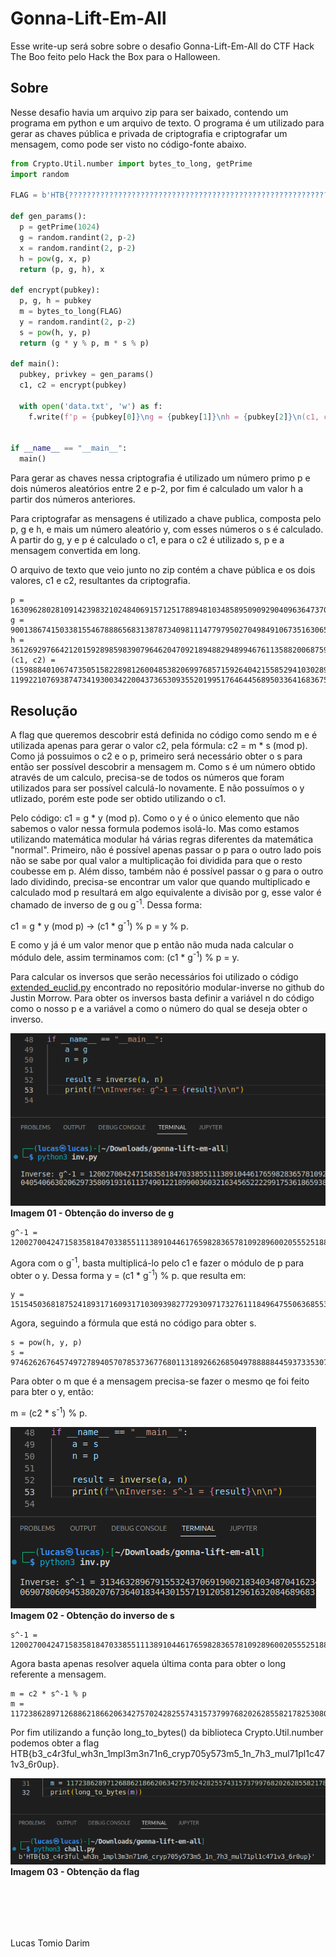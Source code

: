 # Gonna-Lift-Em-All
Esse write-up será sobre sobre o desafio Gonna-Lift-Em-All do CTF Hack The Boo feito pelo Hack the Box para o Halloween.

## Sobre

Nesse desafio havia um arquivo zip para ser baixado, contendo um programa em python e um arquivo de texto. O programa é um utilizado para gerar as chaves pública e privada de criptografia e criptografar um mensagem, como pode ser visto no código-fonte abaixo.

```python
from Crypto.Util.number import bytes_to_long, getPrime
import random

FLAG = b'HTB{??????????????????????????????????????????????????????????????????????}'

def gen_params():
  p = getPrime(1024)
  g = random.randint(2, p-2)
  x = random.randint(2, p-2)
  h = pow(g, x, p)
  return (p, g, h), x

def encrypt(pubkey):
  p, g, h = pubkey
  m = bytes_to_long(FLAG)
  y = random.randint(2, p-2)
  s = pow(h, y, p)
  return (g * y % p, m * s % p)

def main():
  pubkey, privkey = gen_params()
  c1, c2 = encrypt(pubkey)

  with open('data.txt', 'w') as f:
    f.write(f'p = {pubkey[0]}\ng = {pubkey[1]}\nh = {pubkey[2]}\n(c1, c2) = ({c1}, {c2})\n')


if __name__ == "__main__":
  main()
```

Para gerar as chaves nessa criptografia é utilizado um número primo p e dois números aleatórios entre 2 e p-2, por fim é calculado um valor h a partir dos números anteriores.

Para criptografar as mensagens é utilizado a chave publica, composta pelo p, g e h, e mais um número aleatório y, com esses números o s é calculado. A partir do g, y e p é calculado o c1, e para o c2 é utilizado s, p e a mensagem convertida em long.

O arquivo de texto que veio junto no zip contém a chave pública e os dois valores, c1 e c2, resultantes da criptografia.

```
p = 163096280281091423983210248406915712517889481034858950909290409636473708049935881617682030048346215988640991054059665720267702269812372029514413149200077540372286640767440712609200928109053348791072129620291461211782445376287196340880230151621619967077864403170491990385250500736122995129377670743204192511487
g = 90013867415033815546788865683138787340981114779795027049849106735163065530238112558925433950669257882773719245540328122774485318132233380232659378189294454934415433502907419484904868579770055146403383222584313613545633012035801235443658074554570316320175379613006002500159040573384221472749392328180810282909
h = 36126929766421201592898598390796462047092189488294899467611358820068759559145016809953567417997852926385712060056759236355651329519671229503584054092862591820977252929713375230785797177168714290835111838057125364932429350418633983021165325131930984126892231131770259051468531005183584452954169653119524751729
(c1, c2) = (159888401067473505158228981260048538206997685715926404215585294103028971525122709370069002987651820789915955483297339998284909198539884370216675928669717336010990834572641551913464452325312178797916891874885912285079465823124506696494765212303264868663818171793272450116611177713890102083844049242593904824396, 119922107693874734193003422004373653093552019951764644568950336416836757753914623024010126542723403161511430245803749782677240741425557896253881748212849840746908130439957915793292025688133503007044034712413879714604088691748282035315237472061427142978538459398404960344186573668737856258157623070654311038584)
```


## Resolução

A flag que queremos descobrir está definida no código como sendo m e é utilizada apenas para gerar o valor c2, pela fórmula: c2 = m * s (mod p). Como já possuimos o c2 e o p, primeiro será necessário obter o s para então ser possível descobrir a mensagem m. Como s é um número obtido através de um calculo, precisa-se de todos os números que foram utilizados para ser possível calculá-lo novamente. E não possuímos o y utlizado, porém este pode ser obtido utilizando o c1. 

Pelo código: c1 = g * y (mod p). Como o y é o único elemento que não sabemos o valor nessa formula podemos isolá-lo. Mas como estamos utilizando matemática modular há várias regras diferentes da matemática "normal". Primeiro, não é possível apenas passar o p para o outro lado pois não se sabe por qual valor a multiplicação foi dividida para que o resto coubesse em p. Além disso, também não é possível passar o g para o outro lado dividindo, precisa-se encontrar um valor que quando multiplicado e calculado mod p resultará em algo equivalente a divisão por g, esse valor é chamado de inverso de g ou g<sup>-1</sup>. Dessa forma:

c1 = g * y (mod p) -> (c1 * g<sup>-1</sup>) % p = y % p. 

E como y já é um valor menor que p então não muda nada calcular o módulo dele, assim terminamos com: (c1 * g<sup>-1</sup>) % p = y.

Para calcular os inversos que serão necessários foi utilizado o código [extended_euclid.py](https://github.com/justinmorrow/modular-inverse/blob/master/extended_euclid.py) encontrado no repositório modular-inverse no github do Justin Morrow. Para obter os inversos basta definir a variável n do código como o nosso p e a variável a como o número do qual se deseja obter o inverso.

![Imagem 01 - Obtenção do inverso de g](pics/1.png)
<br>**Imagem 01 - Obtenção do inverso de g** 
<br>
```
g^-1 = 120027004247158358184703385511138910446176598283657810928960020555251889532032199706156913358525135228299658796007082082987316875751452608872617761586138905964991747541264336966530405406630206297358091931611374901221899003603216345652222991753618659380928999922962044386202238694636990131574221328099007640482
```

Agora com o g<sup>-1</sup>, basta multiplicá-lo pelo c1 e fazer o módulo de p para obter o y. Dessa forma y = (c1 * g<sup>-1</sup>) % p. que resulta em:

```
y = 151545036818752418931716093171030939827729309717327611184964755063685533596024474465903219353892430936128129116061427826165388249908655823309049171719865481058072839169911183783187254412879190149192386989186799988830028288993778261809217410313001568877314905167838867719115514855795015291428405597461040625720
```

Agora, seguindo a fórmula que está no código para obter s. 

```
s = pow(h, y, p)
s = 97462626764574972789405707853736776801131892662685049788888445937335307309802916804770978800211152464507610133907443690200443337122554845143013035673411159832257337734583042568923321169807909583339712803034130755892624097871888129173372595909172265258031320357247928751965375753164262717332601963215413213638
```

Para obter o m que é a mensagem precisa-se fazer o mesmo qe foi feito para bter o y, então:

m = (c2 * s<sup>-1</sup>) % p.

![Imagem 02 - Obtenção do inverso de s](pics/2.png)
<br>**Imagem 02 - Obtenção do inverso de s** 
<br>

```
s^-1 = 120027004247158358184703385511138910446176598283657810928960020555251889532032199706156913358525135228299658796007082082987316875751452608872617761586138905964991747541264336966530405406630206297358091931611374901221899003603216345652222991753618659380928999922962044386202238694636990131574221328099007640482
```

Agora basta apenas resolver aquela última conta para obter o long referente a mensagem.

```
m = c2 * s^-1 % p
m = 1172386289712688621866206342757024282557431573799768202628558217825308016488998421960879829861191968014842977524818155697111668467803322833848788605649390583219898324267188549415037
```    

Por fim utilizando a função long_to_bytes() da biblioteca Crypto.Util.number podemos obter a flag HTB{b3_c4r3ful_wh3n_1mpl3m3n71n6_cryp705y573m5_1n_7h3_mul71pl1c471v3_6r0up}.

![Imagem 03 - Obtenção da flag](pics/3.png)
<br>**Imagem 03 - Obtenção da flag** 

<br><br>
---
Lucas Tomio Darim
